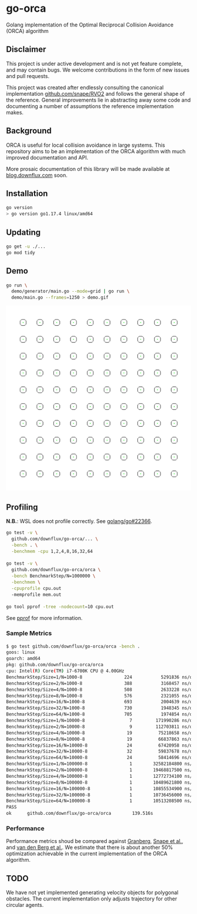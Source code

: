 # go-orca
Golang implementation of the Optimal Reciprocal Collision Avoidance (ORCA)
algorithm

## Disclaimer

This project is under active development and is not yet feature complete, and
may contain bugs. We welcome contributions in the form of new issues and pull
requests.

This project was created after endlessly consulting the canonical implementation
[github.com/snape/RVO2](https://github.com/snape/RVO2) and follows the general
shape of the reference. General improvements lie in abstracting away some code
and documenting a number of assumptions the reference implementation makes.

## Background

ORCA is useful for local collision avoidance in large systems.  This repository
aims to be an implementation of the ORCA algorithm with much improved
documentation and API.

More prosaic documentation of this library will be made available at
[blog.downflux.com](https://blog.downflux.com) soon.

## Installation

```bash
go version
> go version go1.17.4 linux/amd64
```

## Updating

```bash
go get -u ./...
go mod tidy
```

## Demo

```bash
go run \
  demo/generator/main.go --mode=grid | go run \
  demo/main.go --frames=1250 > demo.gif
```

![ORCA demo](demo/output/animation.gif)

## Profiling

**N.B.**: WSL does not profile correctly. See
[golang/go#22366](https://github.com/golang/go/issues/22366).

```bash
go test -v \
  github.com/downflux/go-orca/... \
  -bench . \
  -benchmem -cpu 1,2,4,8,16,32,64

go test -v \
  github.com/downflux/go-orca/orca \
  -bench BenchmarkStep/N=1000000 \
  -benchmem \
  -cpuprofile cpu.out
  -memprofile mem.out

go tool pprof -tree -nodecount=10 cpu.out
```

See [pprof](https://github.com/google/pprof/blob/master/README.md) for more
information.

### Sample Metrics

```bash
$ go test github.com/downflux/go-orca/orca -bench .
goos: linux
goarch: amd64
pkg: github.com/downflux/go-orca/orca
cpu: Intel(R) Core(TM) i7-6700K CPU @ 4.00GHz
BenchmarkStep/Size=1/N=1000-8                224           5291836 ns/op
BenchmarkStep/Size=2/N=1000-8                388           3168457 ns/op
BenchmarkStep/Size=4/N=1000-8                508           2633228 ns/op
BenchmarkStep/Size=8/N=1000-8                576           2321055 ns/op
BenchmarkStep/Size=16/N=1000-8               693           2004639 ns/op
BenchmarkStep/Size=32/N=1000-8               730           1948345 ns/op
BenchmarkStep/Size=64/N=1000-8               705           1974854 ns/op
BenchmarkStep/Size=1/N=10000-8                 7         171990286 ns/op
BenchmarkStep/Size=2/N=10000-8                 9         112703811 ns/op
BenchmarkStep/Size=4/N=10000-8                19          75218658 ns/op
BenchmarkStep/Size=8/N=10000-8                19          66837863 ns/op
BenchmarkStep/Size=16/N=10000-8               24          67420958 ns/op
BenchmarkStep/Size=32/N=10000-8               32          59837678 ns/op
BenchmarkStep/Size=64/N=10000-8               24          58414696 ns/op
BenchmarkStep/Size=1/N=100000-8                1        32582184800 ns/op
BenchmarkStep/Size=2/N=100000-8                1        19468817500 ns/op
BenchmarkStep/Size=4/N=100000-8                1        12772734100 ns/op
BenchmarkStep/Size=8/N=100000-8                1        10489621800 ns/op
BenchmarkStep/Size=16/N=100000-8               1        10855534900 ns/op
BenchmarkStep/Size=32/N=100000-8               1        10736456000 ns/op
BenchmarkStep/Size=64/N=100000-8               1        10513208500 ns/op
PASS
ok      github.com/downflux/go-orca/orca        139.516s
```
### Performance

Performance metrics shoud be compared against [Granberg][1], [Snape et al.][2],
and [van den Berg et al.][3]. We estimate that there is about another 50%
optimization achievable in the current implementation of the ORCA algorithm.


## TODO

We have not yet implemented generating velocity objects for polygonal obstacles.
The current implementation only adjusts trajectory for other circular agents.

[1]: https://arongranberg.com/astar/docs_beta/local-avoidance.html
[2]: https://www.intel.com/content/www/us/en/developer/articles/technical/reciprocal-collision-avoidance-and-navigation-for-video-games.html
[3]: http://emotion.inrialpes.fr/fraichard/safety2010/10-vandenberg-etal-icraw.pdf
[4]: https://github.com/snape/RVO2

